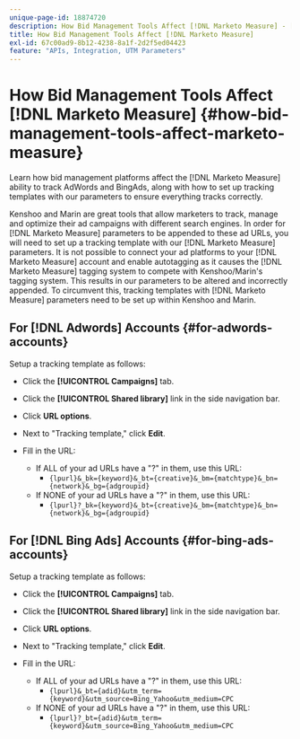 ```yaml
---
unique-page-id: 18874720
description: How Bid Management Tools Affect [!DNL Marketo Measure] - [!DNL Marketo Measure] - Product Documentation
title: How Bid Management Tools Affect [!DNL Marketo Measure]
exl-id: 67c00ad9-8b12-4238-8a1f-2d2f5ed04423
feature: "APIs, Integration, UTM Parameters"
---
```

# How Bid Management Tools Affect [!DNL Marketo Measure] {#how-bid-management-tools-affect-marketo-measure}

Learn how bid management platforms affect the [!DNL Marketo Measure] ability to track AdWords and BingAds, along with how to set up tracking templates with our parameters to ensure everything tracks correctly.

Kenshoo and Marin are great tools that allow marketers to track, manage and optimize their ad campaigns with different search engines. In order for [!DNL Marketo Measure] parameters to be appended to these ad URLs, you will need to set up a tracking template with our [!DNL Marketo Measure] parameters. It is not possible to connect your ad platforms to your [!DNL Marketo Measure] account and enable autotagging as it causes the [!DNL Marketo Measure] tagging system to compete with Kenshoo/Marin's tagging system. This results in our parameters to be altered and incorrectly appended. To circumvent this, tracking templates with [!DNL Marketo Measure] parameters need to be set up within Kenshoo and Marin.

## For [!DNL Adwords] Accounts {#for-adwords-accounts}

Setup a tracking template as follows:

* Click the **[!UICONTROL Campaigns]** tab.
* Click the **[!UICONTROL Shared library]** link in the side navigation bar.
* Click **URL options**.
* Next to "Tracking template," click **Edit**.
* Fill in the URL:

   * If ALL of your ad URLs have a "?" in them, use this URL:
      * `{lpurl}&_bk={keyword}&_bt={creative}&_bm={matchtype}&_bn={network}&_bg={adgroupid}`
   * If NONE of your ad URLs have a "?" in them, use this URL:
      * `{lpurl}?_bk={keyword}&_bt={creative}&_bm={matchtype}&_bn={network}&_bg={adgroupid}`


## For [!DNL Bing Ads] Accounts {#for-bing-ads-accounts}

Setup a tracking template as follows:

* Click the **[!UICONTROL Campaigns]** tab.
* Click the **[!UICONTROL Shared library]** link in the side navigation bar.
* Click **URL options**.
* Next to "Tracking template," click **Edit**.
* Fill in the URL:

   * If ALL of your ad URLs have a "?" in them, use this URL:
      * `{lpurl}&_bt={adid}&utm_term={keyword}&utm_source=Bing_Yahoo&utm_medium=CPC`
   * If NONE of your ad URLs have a "?" in them, use this URL:
      * `{lpurl}?_bt={adid}&utm_term={keyword}&utm_source=Bing_Yahoo&utm_medium=CPC`
